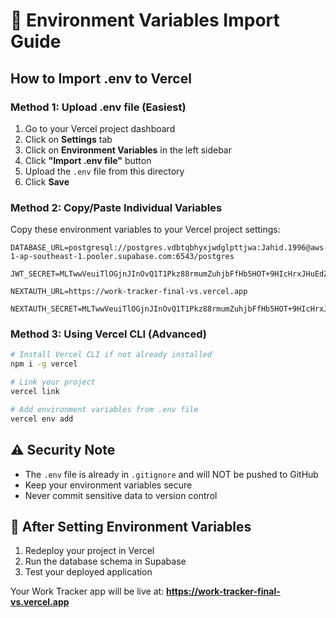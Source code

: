 # 🔐 Environment Variables Import Guide

## How to Import .env to Vercel

### Method 1: Upload .env file (Easiest)
1. Go to your Vercel project dashboard
2. Click on **Settings** tab
3. Click on **Environment Variables** in the left sidebar
4. Click **"Import .env file"** button
5. Upload the `.env` file from this directory
6. Click **Save**

### Method 2: Copy/Paste Individual Variables
Copy these environment variables to your Vercel project settings:

```
DATABASE_URL=postgresql://postgres.vdbtqbhyxjwdglpttjwa:Jahid.1996@aws-1-ap-southeast-1.pooler.supabase.com:6543/postgres

JWT_SECRET=MLTwwVeuiTlOGjnJInOvQ1T1Pkz88rmumZuhjbFfHb5HOT+9HIcHrxJHuEdZVgMBefFuSQu/03q2Q5CNos1SsA==

NEXTAUTH_URL=https://work-tracker-final-vs.vercel.app

NEXTAUTH_SECRET=MLTwwVeuiTlOGjnJInOvQ1T1Pkz88rmumZuhjbFfHb5HOT+9HIcHrxJHuEdZVgMBefFuSQu/03q2Q5CNos1SsA==
```

### Method 3: Using Vercel CLI (Advanced)
```bash
# Install Vercel CLI if not already installed
npm i -g vercel

# Link your project
vercel link

# Add environment variables from .env file
vercel env add
```

## ⚠️ Security Note
- The `.env` file is already in `.gitignore` and will NOT be pushed to GitHub
- Keep your environment variables secure
- Never commit sensitive data to version control

## 🚀 After Setting Environment Variables
1. Redeploy your project in Vercel
2. Run the database schema in Supabase
3. Test your deployed application

Your Work Tracker app will be live at:
**https://work-tracker-final-vs.vercel.app**